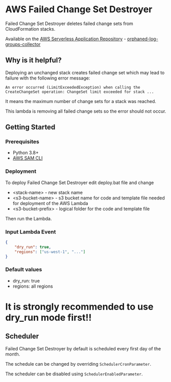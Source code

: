 # AWS Failed Change Set Destroyer
Failed Change Set Destroyer deletes failed change sets from CloudFormation stacks.

Available on the [AWS Serverless Application Repository](https://aws.amazon.com/serverless) - [orphaned-log-groups-collector](https://eu-west-1.console.aws.amazon.com/lambda/home?region=eu-west-1#/create/app?applicationId=arn:aws:serverlessrepo:eu-west-1:275418140668:applications/failed-change-sets-destroyer)

## Why is it helpful?
Deploying an unchanged stack creates failed change set which may lead to failure with the following error message:
```
An error occurred (LimitExceededException) when calling the CreateChangeSet operation: ChangeSet limit exceeded for stack ...
```
It means the maximum number of change sets for a stack was reached.

This lambda is removing all failed change sets so the error should not occur.

## Getting Started
### Prerequisites
- Python 3.8+
- [AWS SAM CLI](https://docs.aws.amazon.com/serverless-application-model/latest/developerguide/serverless-sam-cli-install.html)

### Deployment
To deploy Failed Change Set Destroyer edit deploy.bat file and change
- \<stack-name> - new stack name 
- \<s3-bucket-name> - s3 bucket name for code and template file needed for deployment of the AWS Lambda
- \<s3-bucket-prefix> - logical folder for the code and template file

Then run the Lambda.

### Input Lambda Event
```json
{
    "dry_run": true,
    "regions": ["us-west-1", "..."]
}
```
### Default values
- dry_run: true
- regions: all regions

# **It is strongly recommended to use dry_run mode first!!**

## Scheduler
Failed Change Set Destroyer by default is scheduled every first day of the month. 

The schedule can be changed by overriding `SchedulerCronParameter`.

The scheduler can be disabled using `SchedulerEnabledParameter`.